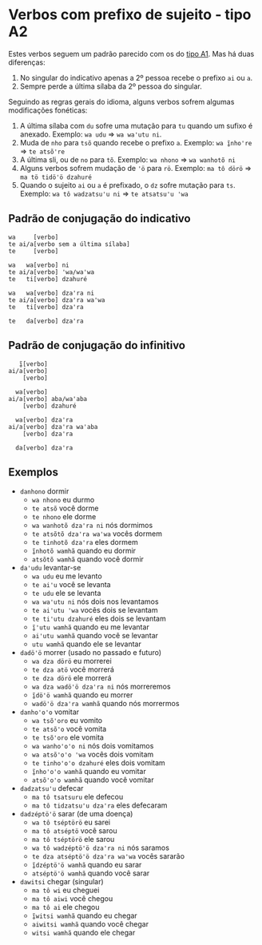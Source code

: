 # Verbos com prefixo de sujeito - tipo A2

Estes verbos seguem um padrão parecido com os do [tipo A1](../tipoa1/index.md). Mas há duas diferenças:

1. No singular do indicativo apenas a 2º pessoa recebe o prefixo `ai` ou `a`.
2. Sempre perde a última sílaba da 2º pessoa do singular.

Seguindo as regras gerais do idioma, alguns verbos sofrem algumas modificações fonéticas:

1. A última sílaba com `du` sofre uma mutação para `tu` quando um sufixo é anexado. Exemplo: `wa udu` => `wa waꞌutu ni`.
2. Muda de `nho` para `tsõ` quando recebe o prefixo `a`. Exemplo: `wa ĩ̱nhoꞌre` => `te atsõꞌre`
3. A última sli, ou de `no` para `tõ`. Exemplo: `wa nhono` => `wa wanhotõ ni`
4. Alguns verbos sofrem mudação de `ꞌö` para `rö`. Exemplo: `ma tô dörö` => `ma tö tidöꞌö dzahuré`
5. Quando o sujeito `ai` ou `a` é prefixado, o `dz` sofre mutação para `ts`. Exemplo: `wa tô wadzatsuꞌu ni` => `te atsatsuꞌu ꞌwa`

## Padrão de conjugação do indicativo

```text
wa     [verbo]
te ai/a[verbo sem a última sílaba]
te     [verbo]

wa   wa[verbo] ni
te ai/a[verbo] ꞌwa/waꞌwa
te   ti[verbo] dzahuré

wa   wa[verbo] dzaꞌra ni
te ai/a[verbo] dzaꞌra waꞌwa
te   ti[verbo] dzaꞌra

te   da[verbo] dzaꞌra
```

## Padrão de conjugação do infinitivo

```text
   ĩ̱[verbo]
ai/a[verbo]
    [verbo]

  wa[verbo]
ai/a[verbo] aba/waꞌaba 
    [verbo] dzahuré 

  wa[verbo] dzaꞌra
ai/a[verbo] dzaꞌra waꞌaba
    [verbo] dzaꞌra
    
  da[verbo] dzaꞌra
```

## Exemplos

- `danhono` dormir
  - `wa nhono` eu durmo
  - `te atsõ` você dorme
  - `te nhono` ele dorme
  - `wa wanhotõ dzaꞌra ni` nós dormimos
  - `te atsõtõ dzaꞌra waꞌwa` vocês dormem
  - `te tinhotõ dzaꞌra` eles dormem
  - `ĩ̱nhotõ wamhã` quando eu dormir
  - `atsõtõ wamhã` quando você dormir
- `daꞌudu` levantar-se
  - `wa udu` eu me levanto
  - `te aiꞌu` você se levanta
  - `te udu` ele se levanta
  - `wa waꞌutu ni` nós dois nos levantamos
  - `te aiꞌutu ꞌwa` vocês dois se levantam
  - `te tiꞌutu dzahuré` eles dois se levantam
  - `ĩ̱ꞌutu wamhã` quando eu me levantar
  - `aiꞌutu wamhã` quando você se levantar
  - `utu wamhã` quando ele se levantar
- `dadöꞌö` morrer (usado no passado e futuro)
  - `wa dza dörö` eu morrerei
  - `te dza atö` você morrerá
  - `te dza dörö` ele morrerá
  - `wa dza wadöꞌö dzaꞌra ni` nós morreremos
  - `ĩ̱döꞌö wamhã` quando eu morrer
  - `wadöꞌö dzaꞌra wamhã` quando nós morrermos
- `danhoꞌoꞌo` vomitar
  - `wa tsõꞌoro` eu vomito
  - `te atsõꞌo` você vomita
  - `te tsõꞌoro` ele vomita
  - `wa wanhoꞌoꞌo ni` nós dois vomitamos
  - `wa atsõꞌoꞌo ꞌwa` vocês dois vomitam
  - `te tinhoꞌoꞌo dzahuré` eles dois vomitam
  - `ĩ̱nhoꞌoꞌo wamhã` quando eu vomitar
  - `atsõꞌoꞌo wamhã` quando você vomitar
- `dadzatsuꞌu` defecar
  - `ma tô tsatsuru` ele defecou
  - `ma tô tidzatsuꞌu dzaꞌra` eles defecaram
- `dadzéptöꞌö` sarar (de uma doença)
  - `wa tô tséptörö` eu sarei
  - `ma tô atséptö` você sarou
  - `ma tô tséptörö` ele sarou
  - `wa tô wadzéptöꞌö dzaꞌra ni` nós saramos
  - `te dza atséptöꞌö dzaꞌra waꞌwa` vocês sararão
  - `ĩ̱dzéptöꞌö wamhã` quando eu sarar
  - `atséptöꞌö wamhã` quando você sarar
- `dawitsi` chegar (singular)
  - `ma tô wi` eu cheguei
  - `ma tô aiwi` você chegou
  - `ma tô ai` ele chegou
  - `ĩ̱witsi wamhã` quando eu chegar
  - `aiwitsi wamhã` quando você chegar
  - `witsi wamhã` quando ele chegar
